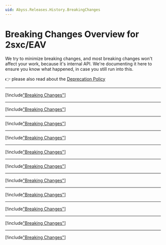 ```yaml
---
uid: Abyss.Releases.History.BreakingChanges
---
```


# Breaking Changes Overview for 2sxc/EAV

We try to minimize breaking changes, and most breaking changes won't affect your work, because it's internal API.
We're documenting it here to ensure you know what happened, in case you still run into this.

👉 please also read about the [Deprecation Policy](xref:Abyss.Releases.Management.PolicyDeprecate)

---

[!include["Breaking Changes"](./v19/_brc.md)]

---

[!include["Breaking Changes"](./v18/_brc.md)]

---

[!include["Breaking Changes"](./v17/_brc.md)]

---

[!include["Breaking Changes"](./v16/_brc.md)]

---

[!include["Breaking Changes"](./v15/_brc15.md)]

---

[!include["Breaking Changes"](./v14/_brc14.md)]

---

[!include["Breaking Changes"](./v13/_brc13.md)]

---

[!include["Breaking Changes"](./v12/_brc12.md)]

---

[!include["Breaking Changes"](./v11/_brc11.md)]

---

[!include["Breaking Changes"](./v10/_brc10.md)]

---

[!include["Breaking Changes"](./v09/_brc09.md)]
